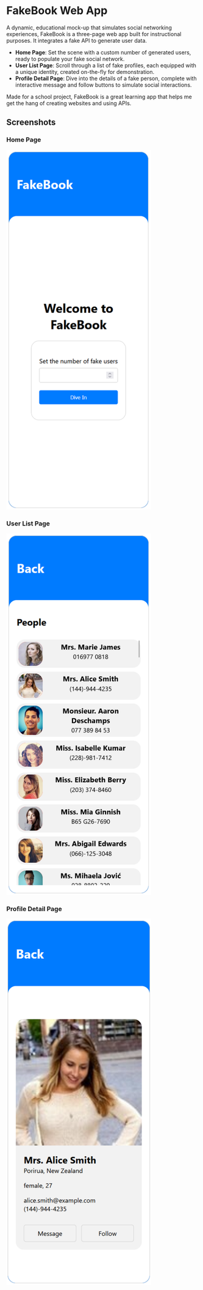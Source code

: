 # FakeBook Web App

A dynamic, educational mock-up that simulates social networking experiences, FakeBook is a three-page web app built for instructional purposes. It integrates a fake API to generate user data.

- **Home Page**: Set the scene with a custom number of generated users, ready to populate your fake social network.
- **User List Page**: Scroll through a list of fake profiles, each equipped with a unique identity, created on-the-fly for demonstration.
- **Profile Detail Page**: Dive into the details of a fake person, complete with interactive message and follow buttons to simulate social interactions.

Made for a school project, FakeBook is a great learning app that helps me get the hang of creating websites and using APIs.

## Screenshots

### Home Page
<img src="Screen1.png" alt="Home Page" width="380"/>

### User List Page
<img src="Screen2.png" alt="User List Page" width="380"/>

### Profile Detail Page
<img src="Screen3.png" alt="Profile Detail Page" width="380"/>